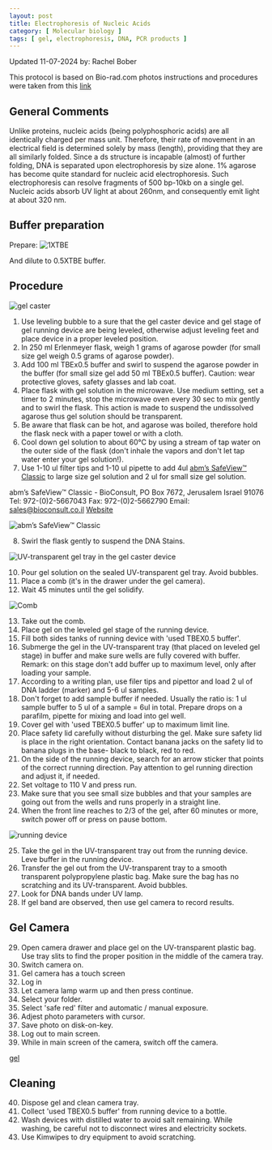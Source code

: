 ```yaml
---
layout: post
title: Electrophoresis of Nucleic Acids
category: [ Molecular biology ]
tags: [ gel, electrophoresis, DNA, PCR products ]
---
```


Updated 11-07-2024 
by: Rachel Bober

This protocol is based on Bio-rad.com photos instructions and procedures were taken from this [link](https://www.bio-rad.com/sites/default/files/2024-07/10016027.pdf) 

## General Comments
Unlike proteins, nucleic acids (being polyphosphoric acids) are all identically charged per mass unit. Therefore, their rate of movement in an electrical field is determined solely by mass (length), providing that they are all similarly folded. Since a ds structure is incapable (almost) of further folding, DNA is separated upon electrophoresis by size alone. 1% agarose has become quite standard for nucleic acid electrophoresis. Such electrophoresis can resolve fragments of 500 bp-10kb on a single gel. Nucleic acids absorb UV light at about 260nm, and consequently emit light at about 320 nm.


## Buffer preparation

Prepare:
![1XTBE]()

And dilute to 0.5XTBE buffer.

## Procedure

![gel caster]()

 1.	Use leveling bubble to a sure that the gel caster device and gel stage of gel running device are being leveled, otherwise adjust leveling feet and place device in a proper leveled position. 
2.	In 250 ml Erlenmeyer flask, weigh 1 grams of agarose powder (for small size gel weigh 0.5 grams of agarose powder).
3.	Add 100 ml TBEx0.5 buffer and swirl to suspend the agarose powder in the buffer (for small size gel add 50 ml TBEx0.5 buffer).
Caution: wear protective gloves, safety glasses and lab coat. 
4.	Place flask with gel solution in the microwave. Use medium setting, set a timer to 2 minutes, stop the microwave oven every 30 sec to mix gently and to swirl the flask. This action is made to suspend the undissolved agarose thus gel solution should be transparent. 
5.	Be aware that flask can be hot, and agarose was boiled, therefore hold the flask neck with a paper towel or with a cloth. 
6.	Cool down gel solution to about 60°C by using a stream of tap water on the outer side of the flask (don't inhale the vapors and don't let tap water enter your gel solution!).
7.	Use 1-10 ul filter tips and 1-10 ul pipette to add 4ul [abm’s SafeView™ Classic](https://www.abmgood.com/safeview-classic-g108.html) to large size gel solution and 2 ul for small size gel solution.

abm’s SafeView™ Classic - BioConsult, PO Box 7672, Jerusalem Israel 91076 Tel: 972-(0)2-5667043 Fax: 972-(0)2-5662790 Email: sales@bioconsult.co.il [Website](www.bioconsult.co.il) 

![abm’s SafeView™ Classic]()

8.	Swirl the flask gently to suspend the DNA Stains. 

![UV-transparent gel tray in the gel caster device]()

10.	Pour gel solution on the sealed UV-transparent gel tray. Avoid bubbles.
11.	Place a comb (it's in the drawer under the gel camera).
12.	Wait 45 minutes until the gel solidify. 

![Comb]()

13.	 Take out the comb.
14.	 Place gel on the leveled gel stage of the running device.
15.	Fill both sides tanks of running device with 'used TBEX0.5 buffer'. 
16.	Submerge the gel in the UV-transparent tray (that placed on leveled gel stage) in buffer and make sure wells are fully covered with buffer.
Remark: on this stage don't add buffer up to maximum level, only after loading your sample.
17.	According to a writing plan, use filer tips and pipettor and load 2 ul of DNA ladder (marker) and 5-6 ul samples.   
18.	Don't forget to add sample buffer if needed. Usually the ratio is: 1 ul sample buffer to 5 ul of a sample = 6ul in total. Prepare drops on a parafilm, pipette for mixing and load into gel well.
19.	Cover gel with 'used TBEX0.5 buffer' up to maximum limit line.
20.	Place safety lid carefully without disturbing the gel. Make sure safety lid is place in the right orientation. Contact banana jacks on the safety lid to banana plugs in the base- black to black, red to red.
21.	On the side of the running device, search for an arrow sticker that points of the correct running direction. Pay attention to gel running direction and adjust it, if needed. 
22.	Set voltage to 110 V and press run.
23.	Make sure that you see small size bubbles and that your samples are going out from the wells and runs properly in a straight line.
24.	When the front line reaches to 2/3 of the gel, after 60 minutes or more, switch power off or press on pause bottom.

![running device]()

25.	Take the gel in the UV-transparent tray out from the running device. Leve buffer in the running device.
26.	Transfer the gel out from the UV-transparent tray to a smooth transparent polypropylene plastic bag. Make sure the bag has no scratching and its UV-transparent. Avoid bubbles.
27.	 Look for DNA bands under UV lamp.
28.	If gel band are observed, then use gel camera to record results.

## Gel Camera

29.	Open camera drawer and place gel on the UV-transparent plastic bag. Use tray slits to find the proper position in the middle of the camera tray. 
30.	 Switch camera on.
31.	Gel camera has a touch screen
32.	Log in
33.	Let camera lamp warm up and then press continue.
34.	Select your folder.
35.	Select 'safe red' filter and automatic / manual exposure.
36.	Adjest photo parameters with cursor.
37.	Save photo on disk-on-key.
38.	Log out to main screen.
39.	While in main screen of the camera, switch off the camera.

[gel](image.jpg)

## Cleaning

40.	Dispose gel and clean camera tray.
41.	Collect 'used TBEX0.5 buffer' from running device to a bottle.
42.	Wash devices with distilled water to avoid salt remaining. While washing, be careful not to disconnect wires and electricity sockets.
43.	Use Kimwipes to dry equipment to avoid scratching.


